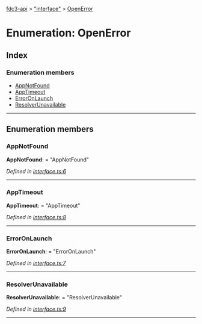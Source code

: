[fdc3-api](../README.md) > ["interface"](../modules/_interface_.md) > [OpenError](../enums/_interface_.openerror.md)

# Enumeration: OpenError

## Index

### Enumeration members

* [AppNotFound](_interface_.openerror.md#appnotfound)
* [AppTimeout](_interface_.openerror.md#apptimeout)
* [ErrorOnLaunch](_interface_.openerror.md#erroronlaunch)
* [ResolverUnavailable](_interface_.openerror.md#resolverunavailable)

---

## Enumeration members

<a id="appnotfound"></a>

###  AppNotFound

**AppNotFound**:  = "AppNotFound"

*Defined in [interface.ts:6](https://github.com/nkolba/API/blob/d58cd4b/src/interface.ts#L6)*

___
<a id="apptimeout"></a>

###  AppTimeout

**AppTimeout**:  = "AppTimeout"

*Defined in [interface.ts:8](https://github.com/nkolba/API/blob/d58cd4b/src/interface.ts#L8)*

___
<a id="erroronlaunch"></a>

###  ErrorOnLaunch

**ErrorOnLaunch**:  = "ErrorOnLaunch"

*Defined in [interface.ts:7](https://github.com/nkolba/API/blob/d58cd4b/src/interface.ts#L7)*

___
<a id="resolverunavailable"></a>

###  ResolverUnavailable

**ResolverUnavailable**:  = "ResolverUnavailable"

*Defined in [interface.ts:9](https://github.com/nkolba/API/blob/d58cd4b/src/interface.ts#L9)*

___

